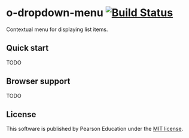 # o-dropdown-menu [![Build Status](https://travis-ci.org/aarmour/o-dropdown-menu.svg)](https://travis-ci.org/aarmour/o-dropdown-menu)

Contextual menu for displaying list items.

## Quick start

TODO

## Browser support

TODO

## License

This software is published by Pearson Education under the [MIT license](LICENSE).
